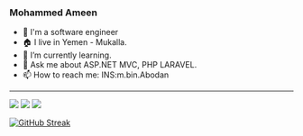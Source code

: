### Mohammed Ameen

- 👋 I'm a software engineer
- 🏠 I live in Yemen - Mukalla.
- 🌱 I’m currently learning.
- 💬 Ask me about ASP.NET MVC, PHP LARAVEL.
- 📫 How to reach me: INS:m.bin.Abodan

<hr/>
<img src="https://github-readme-stats.vercel.app/api?username=Mohammed-Abodan-Jabri&count_private=true&show_icons=true&hide_title=true" />
<img src="https://github-profile-trophy.vercel.app/?username=Mohammed-Abodan-Jabri&theme=flat&no-frame=true&margin-w=30" />
<img src="https://github-readme-stats.vercel.app/api/top-langs/?username=Mohammed-Abodan-Jabri&hide_title=true&layout=compact" />

[![GitHub Streak](https://github-readme-streak-stats.herokuapp.com?user=Mohammed-Abodan-Jabri&theme=gruvbox_duo&hide_border=true)](https://github.com/Mohammed-Abodan-Jabri)
